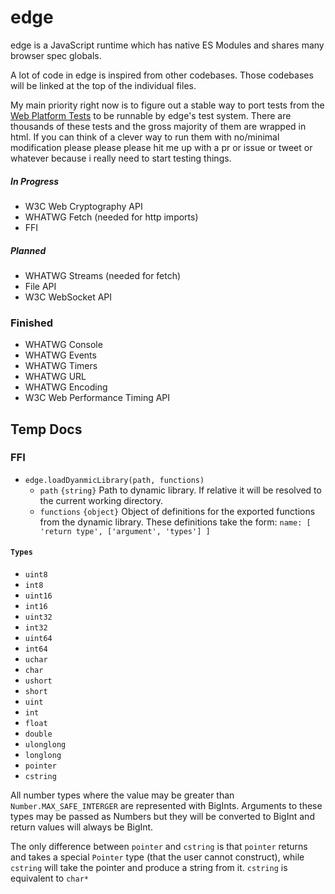 # edge

edge is a JavaScript runtime which has native ES Modules and shares many
browser spec globals.

A lot of code in edge is inspired from other codebases. Those codebases will be
linked at the top of the individual files.

My main priority right now is to figure out a stable way to port tests from
the [Web Platform Tests][] to be runnable by edge's test system.
There are thousands of these tests and the gross majority of them are wrapped
in html. If you can think of a clever way to run them with no/minimal
modification please please please hit me up with a pr or issue or tweet or
whatever because i really need to start testing things.

##### In Progress

- W3C Web Cryptography API
- WHATWG Fetch (needed for http imports)
- FFI

##### Planned

- WHATWG Streams (needed for fetch)
- File API
- W3C WebSocket API


### Finished

- WHATWG Console
- WHATWG Events
- WHATWG Timers
- WHATWG URL
- WHATWG Encoding
- W3C Web Performance Timing API

[Web Platform Tests]: https://github.com/web-platform-tests/wpt

## Temp Docs

### FFI

- `edge.loadDyanmicLibrary(path, functions)`
  * `path` `{string}` Path to dynamic library. If relative it will be resolved
    to the current working directory.
  * `functions` `{object}` Object of definitions for the exported functions
    from the dynamic library. These definitions take the form:
    `name: [ 'return type', ['argument', 'types'] ]`

#### `Types`
- `uint8`
- `int8`
- `uint16`
- `int16`
- `uint32`
- `int32`
- `uint64`
- `int64`
- `uchar`
- `char`
- `ushort`
- `short`
- `uint`
- `int`
- `float`
- `double`
- `ulonglong`
- `longlong`
- `pointer`
- `cstring`

All number types where the value may be greater than
`Number.MAX_SAFE_INTERGER` are represented with BigInts. Arguments to these
types may be passed as Numbers but they will be converted to BigInt and
return values will always be BigInt.

The only difference between `pointer` and `cstring` is that `pointer` returns
and takes a special `Pointer` type (that the user cannot construct), while
`cstring` will take the pointer and produce a string from it. `cstring` is
equivalent to `char*`
